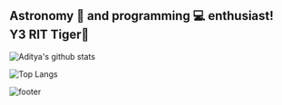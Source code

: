 <h2>Astronomy 🚀 and programming 💻 enthusiast!<br>
<b>Y3 RIT Tiger🐯</b></h2>

![Aditya's github stats](https://github-readme-stats.vercel.app/api?username=lunarcon&show_icons=true&hide_border=true&theme=github_dark)

![Top Langs](https://github-readme-stats.vercel.app/api/top-langs/?username=lunarcon&layout=compact&hide_border=true&theme=github_dark)

![footer](https://capsule-render.vercel.app/api?type=waving&color=gradient&height=150&section=footer&text=Aditya%20Vikram&fontSize=50&fontColor=ffffff&fontAlign=70&fontAlignY=40&animation=fadeIn)
